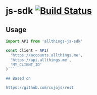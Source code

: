 # js-sdk [![Build Status](https://travis-ci.org/allthings/js-sdk.svg?branch=master)](https://travis-ci.org/qipp/js-sdk)

## Usage

```js
import API from 'allthings-js-sdk'

const client = API(
  'https://accounts.allthings.me',
  'https://api.allthings.me',
  'MY_CLIENT_ID'
)```

## Based on

https://github.com/cujojs/rest
